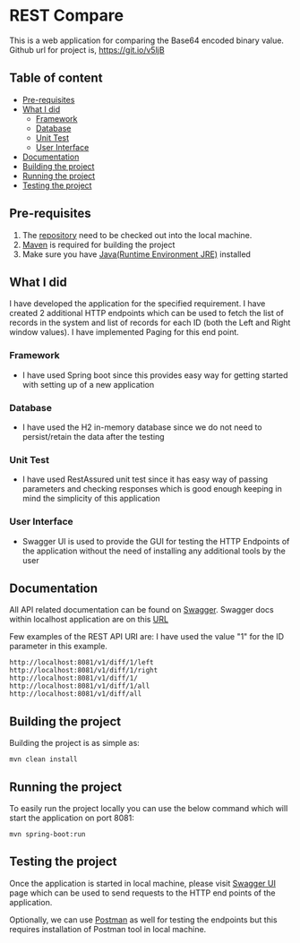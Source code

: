 REST Compare
======================
This is a web application for comparing the Base64 encoded binary value.
Github url for project is, https://git.io/v5ljB

## Table of content

- [Pre-requisites](#pre-requisites)
- [What I did](#what-i-did)
    - [Framework](#framework)
    - [Database](#database)
    - [Unit Test](#unit-test)
	- [User Interface](#user-interface)
- [Documentation](#documentation)
- [Building the project](#building-the-project)
- [Running the project](#running-the-project)
- [Testing the project](#testing-the-project)
    

## Pre-requisites

1. The [repository](https://github.com/sasanksamudrala/RestCompare.git) need to be checked out into the local machine. 
2. [Maven](https://maven.apache.org/) is required for building the project
3. Make sure you have [Java(Runtime Environment JRE)](http://www.oracle.com/technetwork/java/javase/downloads/jre8-downloads-2133155.html) installed

## What I did
I have developed the application for the specified requirement.
I have created 2 additional HTTP endpoints which can be used to fetch the list of records in the system and list of records for each ID (both the Left and Right window values).
I have implemented Paging for this end point.

### Framework
* I have used Spring boot since this provides easy way for getting started with setting up of a new application

### Database
* I have used the H2 in-memory database since we do not need to persist/retain the data after the testing

### Unit Test
* I have used RestAssured unit test since it has easy way of passing parameters and checking responses which is good enough keeping in mind the simplicity of this application

### User Interface
* Swagger UI is used to provide the GUI for testing the HTTP Endpoints of the application without the need of installing any additional tools by the user


## Documentation
All API related documentation can be found on [Swagger](https://app.swaggerhub.com/apis/sasanksamudrala/RestComparison/v1).
Swagger docs within localhost application are on this [URL](http://localhost:8081/v2/api-docs)

Few examples of the REST API URI are:
I have used the value "1" for the ID parameter in this example.

    http://localhost:8081/v1/diff/1/left
    http://localhost:8081/v1/diff/1/right
    http://localhost:8081/v1/diff/1/
    http://localhost:8081/v1/diff/1/all
    http://localhost:8081/v1/diff/all

    
## Building the project
Building the project is as simple as:

    mvn clean install


## Running the project
To easily run the project locally you can use the below command which will start the application on port 8081:
    
    mvn spring-boot:run

## Testing the project
Once the application is started in local machine, please visit [Swagger UI](http://localhost:8081/swagger-ui.html) page which can be used to send requests to the HTTP end points of the application.

Optionally, we can use [Postman](https://www.getpostman.com/) as well for testing the endpoints but this requires installation of Postman tool in local machine.


